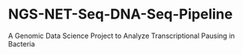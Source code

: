 # NGS-NET-Seq-DNA-Seq-Pipeline
A Genomic Data Science Project to Analyze Transcriptional Pausing in Bacteria

